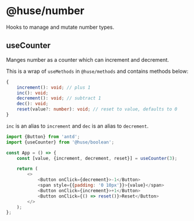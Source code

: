 # @huse/number

Hooks to manage and mutate number types.

## useCounter

Manges number as a counter which can increment and decrement.

This is a wrap of `useMethods` in `@huse/methods` and contains methods below:

```typescript
{
    increment(): void; // plus 1
    inc(): void;
    decrement(): void; // subtract 1
    dec(): void;
    reset(value?: number): void; // reset to value, defaults to 0
}
```

`inc` is an alias to `increment` and `dec` is an alias to `decrement`.

```javascript
import {Button} from 'antd';
import {useCounter} from '@huse/boolean';

const App = () => {
    const [value, {increment, decrement, reset}] = useCounter(3);

    return (
        <>
            <Button onClick={decrement}>-1</Button>
            <span style={{padding: '0 10px'}}>{value}</span>
            <Button onClick={increment}>+1</Button>
            <Button onClick={() => reset()}>Reset</Button>
        </>
    );
};
```
